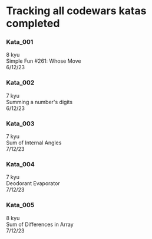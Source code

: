 # Tracking all codewars katas completed
### Kata_001
8 kyu <br>
Simple Fun #261: Whose Move<br>
6/12/23<br>
### Kata_002
7 kyu <br>
Summing a number's digits<br>
6/12/23<br>
### Kata_003
7 kyu <br>
Sum of Internal Angles<br>
7/12/23<br>
### Kata_004
7 kyu <br>
Deodorant Evaporator<br>
7/12/23<br>
### Kata_005
8 kyu <br>
Sum of Differences in Array<br>
7/12/23<br>